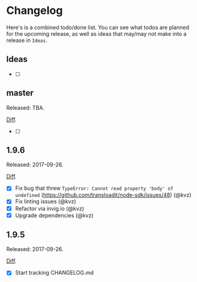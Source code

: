 # Changelog

Here's is a combined todo/done list. You can see what todos are planned for the upcoming release, as well as ideas that may/may not make into a release in `Ideas`.

## Ideas

- [ ] 

## master

Released: TBA.

[Diff](https://github.com/transloadit/node-sdk/compare/1.9.6...master).

- [ ] 

## 1.9.6

Released: 2017-09-26. 

[Diff](https://github.com/transloadit/node-sdk/compare/1.9.5...1.9.6).

- [x] Fix bug that threw `TypeError: Cannot read property 'body' of undefined` (https://github.com/transloadit/node-sdk/issues/48) (@kvz)
- [x] Fix linting issues (@kvz)
- [x] Refactor via invig.io (@kvz)
- [x] Upgrade dependencies (@kvz)

## 1.9.5

Released: 2017-09-26. 

[Diff](https://github.com/transloadit/node-sdk/compare/v0.0.22...1.9.5).

- [x] Start tracking CHANGELOG.md
